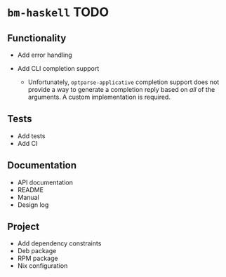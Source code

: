 # `bm-haskell` TODO

## Functionality

* Add error handling

* Add CLI completion support
    * Unfortunately, `optparse-applicative` completion support does not
      provide a way to generate a completion reply based on *all* of the
      arguments.  A custom implementation is required.

## Tests

* Add tests
* Add CI

## Documentation

* API documentation
* README
* Manual
* Design log

## Project

* Add dependency constraints
* Deb package
* RPM package
* Nix configuration

